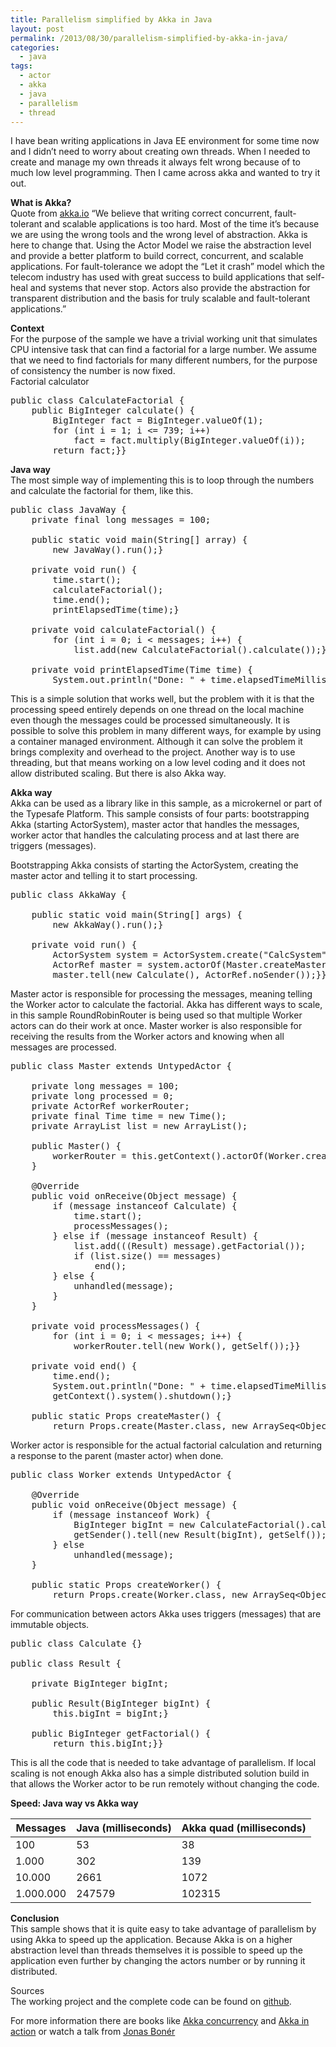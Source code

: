 ```yaml
---
title: Parallelism simplified by Akka in Java
layout: post
permalink: /2013/08/30/parallelism-simplified-by-akka-in-java/
categories:
  - java
tags:
  - actor
  - akka
  - java
  - parallelism
  - thread
---
```

I have bean writing applications in Java EE environment for some time now and I didn&#8217;t need to worry about creating own threads. When I needed to create and manage my own threads it always felt wrong because of to much low level programming. Then I came across akka and wanted to try it out. <!--more-->

**What is Akka?**  
Quote from [akka.io][1] “We believe that writing correct concurrent, fault-tolerant and scalable applications is too hard. Most of the time it&#8217;s because we are using the wrong tools and the wrong level of abstraction. Akka is here to change that. Using the Actor Model we raise the abstraction level and provide a better platform to build correct, concurrent, and scalable applications. For fault-tolerance we adopt the &#8220;Let it crash&#8221; model which the telecom industry has used with great success to build applications that self-heal and systems that never stop. Actors also provide the abstraction for transparent distribution and the basis for truly scalable and fault-tolerant applications.”

**Context**  
For the purpose of the sample we have a trivial working unit that simulates CPU intensive task that can find a factorial for a large number. We assume that we need to find factorials for many different numbers, for the purpose of consistency the number is now fixed.  
Factorial calculator

<pre class="brush: java; title: ; notranslate" title="">public class CalculateFactorial {
    public BigInteger calculate() {
        BigInteger fact = BigInteger.valueOf(1);
        for (int i = 1; i &lt;= 739; i++)
            fact = fact.multiply(BigInteger.valueOf(i));
        return fact;}}
</pre>

**Java way**  
The most simple way of implementing this is to loop through the numbers and calculate the factorial for them, like this.

<pre class="brush: java; title: ; notranslate" title="">public class JavaWay {
    private final long messages = 100;
    
    public static void main(String[] array) {
        new JavaWay().run();}

    private void run() {
        time.start();
        calculateFactorial();
        time.end();
        printElapsedTime(time);}

    private void calculateFactorial() {
        for (int i = 0; i &lt; messages; i++) {
            list.add(new CalculateFactorial().calculate());}}

    private void printElapsedTime(Time time) {
        System.out.println("Done: " + time.elapsedTimeMilliseconds());}}
</pre>

This is a simple solution that works well, but the problem with it is that the processing speed entirely depends on one thread on the local machine even though the messages could be processed simultaneously. It is possible to solve this problem in many different ways, for example by using a container managed environment. Although it can solve the problem it brings complexity and overhead to the project. Another way is to use threading, but that means working on a low level coding and it does not allow distributed scaling. But there is also Akka way. 

**Akka way**  
Akka can be used as a library like in this sample, as a microkernel or part of the Typesafe Platform. This sample consists of four parts: bootstrapping Akka (starting ActorSystem), master actor that handles the messages, worker actor that handles the calculating process and at last there are triggers (messages).

Bootstrapping Akka consists of starting the ActorSystem, creating the master actor and telling it to start processing.

<pre class="brush: java; title: ; notranslate" title="">public class AkkaWay {

    public static void main(String[] args) {
        new AkkaWay().run();}

    private void run() {
        ActorSystem system = ActorSystem.create("CalcSystem");
        ActorRef master = system.actorOf(Master.createMaster(), "master");
        master.tell(new Calculate(), ActorRef.noSender());}}
</pre>

Master actor is responsible for processing the messages, meaning telling the Worker actor to calculate the factorial. Akka has different ways to scale, in this sample RoundRobinRouter is being used so that multiple Worker actors can do their work at once. Master worker is also responsible for receiving the results from the Worker actors and knowing when all messages are processed. 

<pre class="brush: java; title: ; notranslate" title="">public class Master extends UntypedActor {

    private long messages = 100;
    private long processed = 0;
    private ActorRef workerRouter;
    private final Time time = new Time();
    private ArrayList list = new ArrayList();

    public Master() {
        workerRouter = this.getContext().actorOf(Worker.createWorker().withRouter(new RoundRobinRouter(4)), "workerRouter");
    }

    @Override
    public void onReceive(Object message) {
        if (message instanceof Calculate) {
            time.start();
            processMessages();
        } else if (message instanceof Result) {
            list.add(((Result) message).getFactorial());
            if (list.size() == messages)
                end();
        } else {
            unhandled(message);
        }
    }

    private void processMessages() {
        for (int i = 0; i &lt; messages; i++) {
            workerRouter.tell(new Work(), getSelf());}}

    private void end() {
        time.end();
        System.out.println("Done: " + time.elapsedTimeMilliseconds());
        getContext().system().shutdown();}

    public static Props createMaster() {
        return Props.create(Master.class, new ArraySeq&lt;Object&gt;(0));}}
</pre>

Worker actor is responsible for the actual factorial calculation and returning a response to the parent (master actor) when done.

<pre class="brush: java; title: ; notranslate" title="">public class Worker extends UntypedActor {

    @Override
    public void onReceive(Object message) {
        if (message instanceof Work) {
            BigInteger bigInt = new CalculateFactorial().calculate();
            getSender().tell(new Result(bigInt), getSelf());
        } else
            unhandled(message);
    }

    public static Props createWorker() {
        return Props.create(Worker.class, new ArraySeq&lt;Object&gt;(0));}}
</pre>

For communication between actors Akka uses triggers (messages) that are immutable objects.

<pre class="brush: java; title: ; notranslate" title="">public class Calculate {}

public class Result {

    private BigInteger bigInt;

    public Result(BigInteger bigInt) {
        this.bigInt = bigInt;}

    public BigInteger getFactorial() {
        return this.bigInt;}}
</pre>

This is all the code that is needed to take advantage of parallelism. If local scaling is not enough Akka also has a simple distributed solution build in that allows the Worker actor to be run remotely without changing the code. 

**Speed: Java way vs Akka way**

| Messages  | Java (milliseconds) | Akka quad (milliseconds) |
| --------- | ------------------- | ------------------------ |
| 100       | 53                  | 38                       |
| 1.000     | 302                 | 139                      |
| 10.000    | 2661                | 1072                     |
| 1.000.000 | 247579              | 102315                   |

**Conclusion**  
This sample shows that it is quite easy to take advantage of parallelism by using Akka to speed up the application. Because Akka is on a higher abstraction level than threads themselves it is possible to speed up the application even further by changing the actors number or by running it distributed. 

Sources  
The working project and the complete code can be found on [github][2]. 

For more information there are books like [Akka concurrency][3] and [Akka in action][4] or watch a talk from [Jonas Bonér][5]

 [1]: http://akka.io/docs/
 [2]: https://github.com/arminc/AkkaTestJava
 [3]: http://www.artima.com/shop/akka_concurrency
 [4]: http://www.manning.com/roestenburg
 [5]: https://www.youtube.com/watch?v=t4KxWDqGfcs
